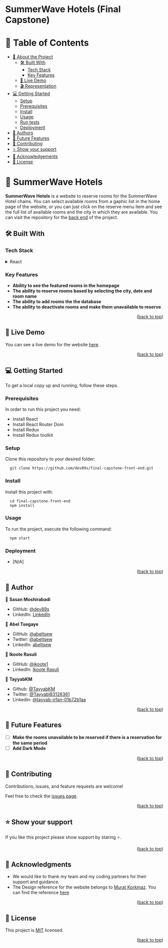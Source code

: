 # SummerWave Hotels (Final Capstone)

<a id="readme-top"></a>

# 📗 Table of Contents

- [📖 About the Project](#about-project)
  - [🛠 Built With](#built-with)
    - [Tech Stack](#tech-stack)
    - [Key Features](#key-features)
  - [🚀 Live Demo](#live-demo)
  - [🎬 Representation](#representation)
- [💻 Getting Started](#getting-started)
  - [Setup](#setup)
  - [Prerequisites](#prerequisites)
  - [Install](#install)
  - [Usage](#usage)
  - [Run tests](#run-tests)
  - [Deployment](#triangular_flag_on_post-deployment)
- [👥 Authors](#authors)
- [🔭 Future Features](#future-features)
- [🤝 Contributing](#contributing)
- [⭐️ Show your support](#support)
- [🙏 Acknowledgements](#acknowledgements)
- [📝 License](#license)

<!-- PROJECT DESCRIPTION -->

# 📖 SummerWave Hotels <a id="about-project"></a>

**SummerWave Hotels** is a website to reserve rooms for the SummerWave Hotel chains. You can select available rooms from a gaphic list in the home page of the website, or you can just click on the reserve menu item and see the full list of available rooms and the city in which they are available.
You can visit the repository for the [back end](https://github.com/abeltsew/final_capstone_be) of the project.

## 🛠 Built With <a id="built-with"></a>

### Tech Stack <a id="tech-stack"></a>

<details>
  <summary>React</summary>
  <ul>
    <li><a>https://rubyonrails.org/</a></li>
    <li><a>https://react.dev/</a></li>
  </ul>
</details>

<!-- Features -->

### Key Features <a id="key-features"></a>

- **Ability to see the featured rooms in the homepage**
- **The ability to reserve rooms based by selecting the city, date and room name**
- **The ability to add rooms the the database**
- **The ability to deactivate rooms and make them unavailable to reserve**

<p align="right">(<a href="#readme-top">back to top</a>)</p>

## 🚀 Live Demo <a id="live-demo"></a>

You can see a live demo for the website [here](https://summerwave-hotels.onrender.com/).

<p align="right">(<a href="#readme-top">back to top</a>)</p>

<!-- ## 🎬 Representaition <a id="representation"></a> -->

<!-- not added -->

<!-- <p align="right">(<a href="#readme-top">back to top</a>)</p> -->

<!-- GETTING STARTED -->

## 💻 Getting Started <a id="getting-started"></a>

To get a local copy up and running, follow these steps.

### Prerequisites

In order to run this project you need:

- Install React
- Install React Router Dom
- Install Redux
- Install Redux toolkit

### Setup

Clone this repository to your desired folder:

```
  git clone https://github.com/dev89s/final-capstone-front-end.git
```

### Install

Install this project with:

```
  cd final-capstone-front-end
  npm install
```

### Usage

To run the project, execute the following command:

```
  npm start
```

### Deployment <a id="triangular_flag_on_post-deployment"></a>

- [N/A]

<p align="right">(<a href="#readme-top">back to top</a>)</p>

<!-- AUTHORS -->

## 👥 Author <a id="authors"></a>

👤 **Sasan Moshirabadi**

- GitHub: [@dev89s](https://github.com/dev89s)
- LinkedIn: [LinkedIn](https://linkedin.com/in/sasan-moshirabadi)

👤 **Abel Tsegaye**

- GitHub: [@abeltsew](https://github.com/abeltsew)
- Twitter: [@abeltsew](https://twitter.com/abeltsew)
- LinkedIn: [abeltsew](https://linkedin.com/in/abeltsew)

👤 **Ikoote Rasuli**

- GitHub: [@ikoote1](https://github.com/ikoote1)
- LinkedIn: [Ikoote Rasuli](https://www.linkedin.com/in/ikooterasuli/)

👤 **TayyabKM**

- Github: [@TayyabKM](https://github.com/TayyabKM)
- Twitter: [@TayyabI83126361](https://twitter.com/TayyabI83126361)
- Linkedin: [@tayyab-irfan-01b72b1aa](https://www.linkedin.com/in/tayyab-irfan-01b72b1aa/)

<p align="right">(<a href="#readme-top">back to top</a>)</p>

<!-- FUTURE FEATURES -->

## 🔭 Future Features <a id="future-features"></a>

- [ ] **Make the rooms unavailable to be reserved if there is a reservation for the same period**
- [ ] **Add Dark Mode**

<p align="right">(<a href="#readme-top">back to top</a>)</p>

<!-- CONTRIBUTING -->

## 🤝 Contributing <a id="contributing"></a>

Contributions, issues, and feature requests are welcome!

Feel free to check the [issues page](https://github.com/dev89s/final-capstone-front-end/issues).

<p align="right">(<a href="#readme-top">back to top</a>)</p>

<!-- SUPPORT -->

## ⭐️ Show your support <a id="support"></a>

If you like this project please show support by staring ⭐️.

<p align="right">(<a href="#readme-top">back to top</a>)</p>

<!-- ACKNOWLEDGEMENTS -->

## 🙏 Acknowledgments <a id="acknowledgements"></a>

- We would like to thank my team and my coding partners for their support and guidance.
- The Design reference for the website belongs to [Murat Korkmaz](https://www.behance.net/muratk). You can find the reference [here](https://www.behance.net/gallery/26425031/Vespa-Responsive-Redesign)

<p align="right">(<a href="#readme-top">back to top</a>)</p>

<!-- LICENSE -->

## 📝 License <a id="license"></a>

This project is [MIT](./LICENSE) licensed.

<p align="right">(<a href="#readme-top">back to top</a>)</p>
